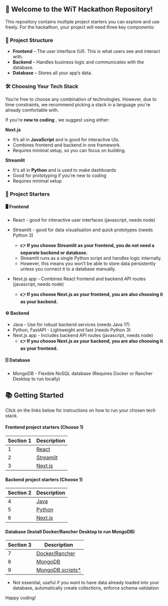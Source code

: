 ## 🚀 Welcome to the WiT Hackathon Repository!

This repository contains multiple project starters you can explore and use freely.
For the hackathon, your project will need three key components:

### 🧩 Project Structure

- **Frontend** – The user interface (UI). This is what users see and interact with.
- **Backend** – Handles business logic and communicates with the database.
- **Database** – Stores all your app’s data.


### 🛠 Choosing Your Tech Stack
You’re free to choose any combination of technologies. However, due to time constraints, we recommend picking a stack in a language you're already comfortable with.

If you're **new to coding** , we suggest using either:

**Next.js**
- It’s all in **JavaScript** and is good for interactive UIs.
- Combines frontend and backend in one framework.
- Requires minimal setup, so you can focus on building.

**Streamlit**
- It's all in **Python** and is used to make dashboards
- Good for prototyping if you're new to coding
- Requires minimal setup

### 🎯 Project Starters

#### 🖥️ Frontend
- React - good for interactive user interfaces (javascript, needs node)
- Streamlit - good for data visualisation and quick prototypes (needs Python 3)
    - **👉 If you choose Streamlit as your frontend, you do not need a separate backend or database.**
    - Streamlit runs as a single Python script and handles logic internally.
    - However, this means you won’t be able to store data persistently unless you connect it to a database manually.

- Next.js app - Combines React frontend and backend API routes (javascript, needs node)
   -  **👉 If you choose Next.js as your frontend, you are also choosing it as your backend.**


#### ⚙️ Backend
- Java - Use for robust backend services (needs Java 17)
- Python, FastAPI - Lightweight and fast (needs Python 3)
- Next.js app - Includes backend API routes (javascript, needs node)
    - **👉 If you choose Next.js as your backend, you are also choosing it as your frontend.**

#### 🗄️ Database
- MongoDB - Flexible NoSQL database (Requires Docker or Rancher Desktop to run locally)

## 📚 Getting Started

Click on the links below for instructions on how to run your chosen tech stack.

#### Frontend project starters (Choose 1)
| Section 1 | Description                                                   |
| --------- | ------------------------------------------------------------- |
| 1         | [React](./react-starter/README.md)                            |
| 2         | [Streamlit](./streamlit-python-starter/readme.md)             |
| 3         | [Next.js](./next-js.starter/readme.md)                        |


#### Backend project starters (Choose 1)

| Section 2 | Description                                                   |
| --------- | ------------------------------------------------------------- |
| 4         | [Java ](./java-starter/readme.md)                             |
| 5         | [Python](./python-starter/readme.md)                          |
| 6         | [Next.js](./next-js.starter/readme.md)                        |


#### Database (Install Docker/Rancher Desktop to run MongoDB)

| Section 3 | Description                                                   |
| --------- | ------------------------------------------------------------- |
| 7         | [Docker/Rancher](./docker-rancher-installation)               |
| 8         | [MongoDB ](./mongodb.md)                                      | 
| 9         | [MongoDB scripts*](./mongo-init/initialization-scripts.md)    | 

* Not essential, useful if you want to have data already loaded into your database, automatically create collections, enforce schema validation 

Happy coding!
